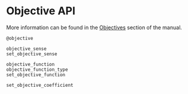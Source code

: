 # Objective API

More information can be found in the [Objectives](@ref) section of the manual.

```@docs
@objective

objective_sense
set_objective_sense

objective_function
objective_function_type
set_objective_function

set_objective_coefficient
```
